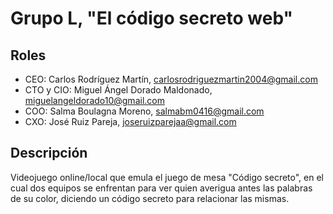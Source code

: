 # **Grupo L**, "El código secreto web"

## Roles
- CEO: Carlos Rodríguez Martín, carlosrodriguezmartin2004@gmail.com
- CTO y CIO: Miguel Ángel Dorado Maldonado, miguelangeldorado10@gmail.com
- COO: Salma Boulagna Moreno, salmabm0416@gmail.com
- CXO: José Ruiz Pareja, joseruizparejaa@gmail.com

## Descripción
Videojuego online/local que emula el juego de mesa "Código secreto", en el cual dos equipos se enfrentan para ver quien averigua antes las palabras de su color, diciendo un código secreto para relacionar las mismas.
